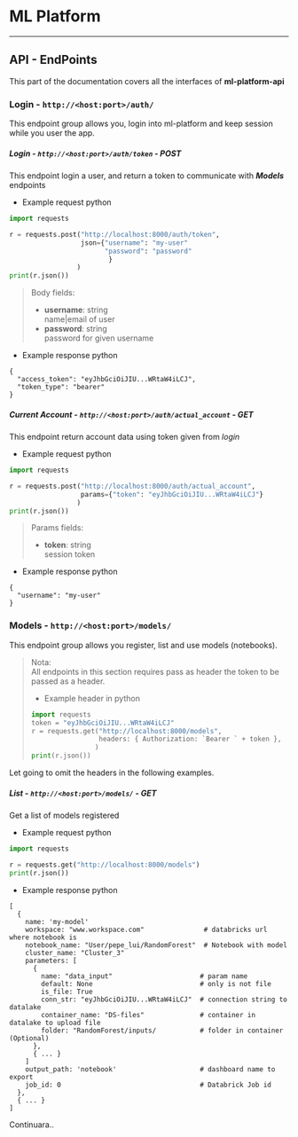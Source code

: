 # ML Platform
*********************

## API - EndPoints

This part of the documentation covers all the interfaces of **ml-platform-api**  

### Login - `http://<host:port>/auth/`

This endpoint group allows you, login into ml-platform and keep session while you user the app.

##### Login - `http://<host:port>/auth/token` - POST
This endpoint login a user, and return a token to communicate with ***Models*** endpoints 

- Example request python
``` python
import requests

r = requests.post("http://localhost:8000/auth/token",
                  json={"username": "my-user"
                        "password": "password"
                         }
                 )
print(r.json())
```
> Body fields:
>- **username**: string   
      name|email of user  
>- **password**: string  
    password for given username

-  Example response python
```
{
  "access_token": "eyJhbGciOiJIU...WRtaW4iLCJ",
  "token_type": "bearer"
}
```

##### Current Account - `http://<host:port>/auth/actual_account` - GET
This endpoint return account data using token given from *login* 

- Example request python
``` python
import requests

r = requests.post("http://localhost:8000/auth/actual_account",
                  params={"token": "eyJhbGciOiJIU...WRtaW4iLCJ"}
                 )
print(r.json())
```
> Params fields:
>- **token**: string   
      session token

-  Example response python
```
{
  "username": "my-user"
}
```

### Models - `http://<host:port>/models/`

This endpoint group allows you register, list and use models (notebooks).

> Nota:   
> All endpoints in this section requires pass as header the token to be passed as a header.
> - Example header in python
>``` python
>import requests
>token = "eyJhbGciOiJIU...WRtaW4iLCJ"
>r = requests.get("http://localhost:8000/models",
>                  headers: { Authorization: `Bearer ` + token },
>                 )
>print(r.json())
>```
Let going to omit the headers in the following examples.

##### List - `http://<host:port>/models/` - GET
Get a list of models registered 

- Example request python
``` python
import requests

r = requests.get("http://localhost:8000/models")
print(r.json())
```

-  Example response python
```
[
  {
    name: 'my-model'
    workspace: "www.workspace.com"               # databricks url where notebook is
    notebook_name: "User/pepe_lui/RandomForest"  # Notebook with model
    cluster_name: "Cluster_3"
    parameters: [
      {
        name: "data_input"                      # param name
        default: None                           # only is not file
        is_file: True 
        conn_str: "eyJhbGciOiJIU...WRtaW4iLCJ"  # connection string to datalake
        container_name: "DS-files"              # container in datalake to upload file
        folder: "RandomForest/inputs/           # folder in container (Optional)
      },
      { ... }
    ]
    output_path: 'notebook'                     # dashboard name to export 
    job_id: 0                                   # Databrick Job id
  },
  { ... }
]
```


Continuara..